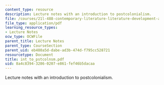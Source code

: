 ```yaml
---
content_type: resource
description: Lecture notes with an introduction to postcolonialism.
file: /courses/21l-488-contemporary-literature-literature-development-and-human-rights-spring-2008/8a4c839432860207e861fef46b5dacaa_int_to_pstcolnsm.pdf
file_type: application/pdf
learning_resource_types:
- Lecture Notes
ocw_type: OCWFile
parent_title: Lecture Notes
parent_type: CourseSection
parent_uid: eb480a5d-dabe-ad3b-474d-f795cc528721
resourcetype: Document
title: int_to_pstcolnsm.pdf
uid: 8a4c8394-3286-0207-e861-fef46b5dacaa
---
```

Lecture notes with an introduction to postcolonialism.

